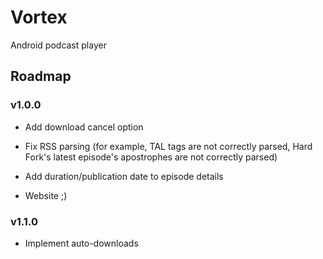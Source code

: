 # Vortex

Android podcast player

## Roadmap

### v1.0.0

- Add download cancel option
- Fix RSS parsing (for example, TAL tags are not correctly parsed, Hard Fork's latest episode's apostrophes are not correctly parsed)
- Add duration/publication date to episode details

- Website ;)

### v1.1.0
- Implement auto-downloads